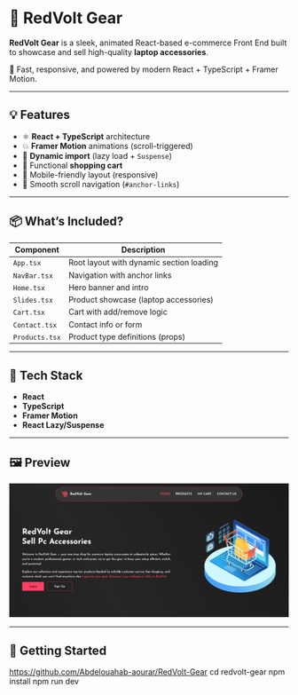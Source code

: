 # 🔴 RedVolt Gear

**RedVolt Gear** is a sleek, animated React-based e-commerce Front End built to showcase and sell high-quality **laptop accessories**.

🚀 Fast, responsive, and powered by modern React + TypeScript + Framer Motion.

---

## 💡 Features

- ⚛️ **React + TypeScript** architecture
- 💥 **Framer Motion** animations (scroll-triggered)
- 🧠 **Dynamic import** (lazy load + `Suspense`)
- 🛒 Functional **shopping cart**
- 📱 Mobile-friendly layout (responsive)
- 🔗 Smooth scroll navigation (`#anchor-links`)

---

## 📦 What’s Included?

| Component      | Description                             |
|----------------|-----------------------------------------|
| `App.tsx`      | Root layout with dynamic section loading |
| `NavBar.tsx`   | Navigation with anchor links             |
| `Home.tsx`     | Hero banner and intro                    |
| `Slides.tsx`   | Product showcase (laptop accessories)    |
| `Cart.tsx`     | Cart with add/remove logic               |
| `Contact.tsx`  | Contact info or form                     |
| `Products.tsx` | Product type definitions (props)         |

---

## 🔧 Tech Stack

- **React**
- **TypeScript**
- **Framer Motion**
- **React Lazy/Suspense**

---

## 🖼️ Preview

![Screen Shot of the landing page](./src/assets/redvolt-gear%20layout.png)

---

## 🚀 Getting Started

https://github.com/Abdelouahab-aourar/RedVolt-Gear
cd redvolt-gear
npm install
npm run dev
